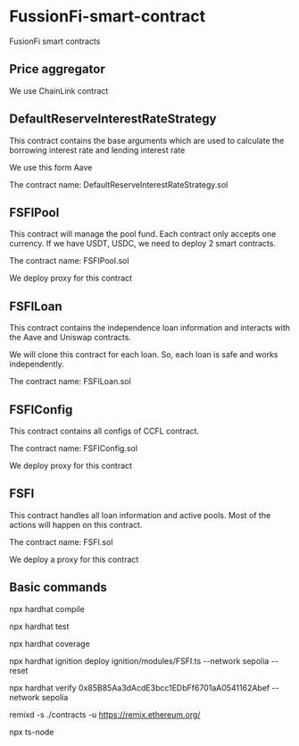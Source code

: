# FussionFi-smart-contract
FusionFi smart contracts

## Price aggregator
We use ChainLink contract

## DefaultReserveInterestRateStrategy
This contract contains the base arguments which are used to calculate the borrowing interest rate and lending interest rate

We use this form Aave

The contract name: DefaultReserveInterestRateStrategy.sol

## FSFIPool
This contract will manage the pool fund. Each contract only accepts one currency. If we have USDT, USDC, we need to deploy 2 smart contracts.

The contract name: FSFIPool.sol

We deploy proxy for this contract

## FSFILoan
This contract contains the independence loan information and interacts with the Aave and Uniswap contracts.

We will clone this contract for each loan. So, each loan is safe and works independently.

The contract name: FSFILoan.sol

## FSFIConfig
This contract contains all configs of CCFL contract.

The contract name: FSFIConfig.sol

We deploy proxy for this contract

## FSFI
This contract handles all loan information and active pools. Most of the actions will happen on this contract.

The contract name: FSFI.sol

We deploy a proxy for this contract

## Basic commands
npx hardhat compile

npx hardhat test

npx hardhat coverage

npx hardhat ignition deploy ignition/modules/FSFI.ts --network sepolia --reset

npx hardhat verify 0x85B85Aa3dAcdE3bcc1EDbFf6701aA0541162Abef --network sepolia

remixd -s ./contracts -u https://remix.ethereum.org/

npx ts-node 
